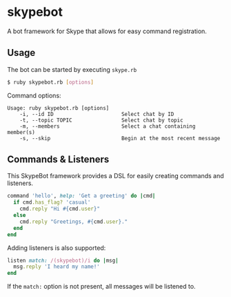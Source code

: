 # skypebot

A bot framework for Skype that allows for easy command registration.

## Usage

The bot can be started by executing `skype.rb`

```sh
$ ruby skypebot.rb [options]
```

Command options:

```
Usage: ruby skypebot.rb [options]
    -i, --id ID                      Select chat by ID
    -t, --topic TOPIC                Select chat by topic
    -m, --members                    Select a chat containing member(s)
    -s, --skip                       Begin at the most recent message
```

## Commands & Listeners
This SkypeBot framework provides a DSL for easily creating commands and listeners.

```ruby
command 'hello', help: 'Get a greeting' do |cmd|
  if cmd.has_flag? 'casual'
    cmd.reply "Hi #{cmd.user}"
  else
    cmd.reply "Greetings, #{cmd.user}."
  end
end
```

Adding listeners is also supported:
```ruby
listen match: /(skypebot)/i do |msg|
  msg.reply 'I heard my name!'
end
```
If the `match:` option is not present, all messages will be listened to.
